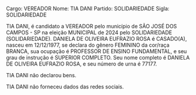 Cargo: VEREADOR
Nome: TIA DANI
Partido: SOLIDARIEDADE
Sigla: SOLIDARIEDADE

TIA DANI, é candidato a VEREADOR pelo município de SÃO JOSÉ DOS CAMPOS - SP na eleição MUNICIPAL de 2024 pelo SOLIDARIEDADE (SOLIDARIEDADE).
DANIELA DE OLIVEIRA EUFRAZIO ROSA é CASADO(A), nasceu em 12/12/1977, se declara do gênero FEMININO da cor/raça BRANCA, sua ocupação é PROFESSOR DE ENSINO FUNDAMENTAL, e seu grau de instrução é SUPERIOR COMPLETO.
Seu nome completo é DANIELA DE OLIVEIRA EUFRAZIO ROSA, e seu número de urna é 77177.

TIA DANI não declarou bens.


TIA DANI não forneceu dados das redes sociais.